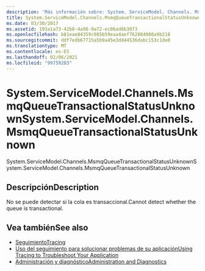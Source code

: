```yaml
---
description: 'Más información sobre: System. ServiceModel. Channels. MsmqQueueTransactionalStatusUnknown'
title: System.ServiceModel.Channels.MsmqQueueTransactionalStatusUnknown
ms.date: 03/30/2017
ms.assetid: 193a1a73-42b8-4a98-9a72-ec06ad6b3073
ms.openlocfilehash: b81eae84359c985b59eaa4aef762884908a9b218
ms.sourcegitcommit: ddf7edb67715a5b9a45e3dd44536dabc153c1de0
ms.translationtype: MT
ms.contentlocale: es-ES
ms.lasthandoff: 02/06/2021
ms.locfileid: "99759203"
---
```

# <a name="systemservicemodelchannelsmsmqqueuetransactionalstatusunknown"></a><span data-ttu-id="057ad-103">System.ServiceModel.Channels.MsmqQueueTransactionalStatusUnknown</span><span class="sxs-lookup"><span data-stu-id="057ad-103">System.ServiceModel.Channels.MsmqQueueTransactionalStatusUnknown</span></span>

<span data-ttu-id="057ad-104">System.ServiceModel.Channels.MsmqQueueTransactionalStatusUnknown</span><span class="sxs-lookup"><span data-stu-id="057ad-104">System.ServiceModel.Channels.MsmqQueueTransactionalStatusUnknown</span></span>  
  
## <a name="description"></a><span data-ttu-id="057ad-105">Descripción</span><span class="sxs-lookup"><span data-stu-id="057ad-105">Description</span></span>  

 <span data-ttu-id="057ad-106">No se puede detectar si la cola es transaccional.</span><span class="sxs-lookup"><span data-stu-id="057ad-106">Cannot detect whether the queue is transactional.</span></span>  
  
## <a name="see-also"></a><span data-ttu-id="057ad-107">Vea también</span><span class="sxs-lookup"><span data-stu-id="057ad-107">See also</span></span>

- [<span data-ttu-id="057ad-108">Seguimiento</span><span class="sxs-lookup"><span data-stu-id="057ad-108">Tracing</span></span>](index.md)
- [<span data-ttu-id="057ad-109">Uso del seguimiento para solucionar problemas de su aplicación</span><span class="sxs-lookup"><span data-stu-id="057ad-109">Using Tracing to Troubleshoot Your Application</span></span>](using-tracing-to-troubleshoot-your-application.md)
- [<span data-ttu-id="057ad-110">Administración y diagnóstico</span><span class="sxs-lookup"><span data-stu-id="057ad-110">Administration and Diagnostics</span></span>](../index.md)
